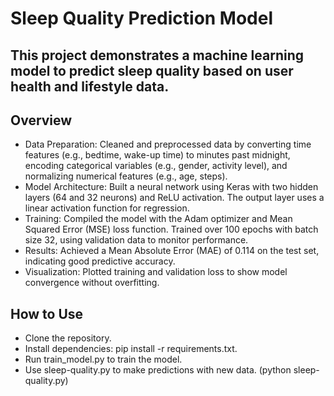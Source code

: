 # Sleep Quality Prediction Model
## This project demonstrates a machine learning model to predict sleep quality based on user health and lifestyle data.

## Overview
- Data Preparation: Cleaned and preprocessed data by converting time features (e.g., bedtime, wake-up time) to minutes past midnight, encoding categorical variables (e.g., gender, activity level), and normalizing numerical features (e.g., age, steps).
- Model Architecture: Built a neural network using Keras with two hidden layers (64 and 32 neurons) and ReLU activation. The output layer uses a linear activation function for regression.
- Training: Compiled the model with the Adam optimizer and Mean Squared Error (MSE) loss function. Trained over 100 epochs with batch size 32, using validation data to monitor performance.
- Results: Achieved a Mean Absolute Error (MAE) of 0.114 on the test set, indicating good predictive accuracy.
- Visualization: Plotted training and validation loss to show model convergence without overfitting.
## How to Use
- Clone the repository.
- Install dependencies: pip install -r requirements.txt.
- Run train_model.py to train the model.
- Use sleep-quality.py to make predictions with new data. (python sleep-quality.py)
